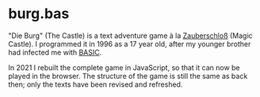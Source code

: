 # burg.bas

"Die Burg" (The Castle) is a text adventure game à la [Zauberschloß](https://www.c64-wiki.de/wiki/Zauberschlo%C3%9F) (Magic Castle). I programmed it in 1996 as a 17 year old, after my younger brother had infected me with [BASIC](https://en.wikipedia.org/wiki/BASIC).

In 2021 I rebuilt the complete game in JavaScript, so that it can now be played in the browser. The structure of the game is still the same as back then; only the texts have been revised and refreshed.
